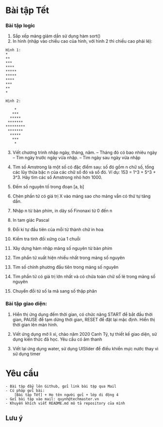 
# Bài tập Tết
### Bài tập logic
1. Sắp xếp mảng giảm dần sử dụng hàm sort()
2. In hình (nhập vào chiều cao của hình, với hình 2 thì chiều cao phải lẻ):
```
Hình 1:
*
**
***
****
*****
*****
****
***
**
*

Hình 2:

    *
   ***
  *****
 *******
*********
 *******
  *****
   ***
    *
```
3. Viết chương trình nhập ngày, tháng, năm.
–   Tháng đó có bao nhiêu ngày
–   Tìm ngày trước ngày vừa nhập.
–   Tìm ngày sau ngày vừa nhập

4. Tìm số Amstrong là một số có đặc điểm sau: số đó gồm n chữ số, tổng các lũy thừa bậc n của các chữ số đó và số đó.
    Ví dụ: 153 = 1^3 + 5^3 + 3^3. Hãy tìm các số Amstrong nhỏ hơn 1000.

5. Đếm số nguyên tố trong đoạn [a, b]

6. Chèn phần tử có giá trị X vào mảng sao cho mảng vẫn có thứ tự tăng dần.

7. Nhập n từ bàn phím, in dãy số Finonaxi từ 0 đến n

8. In tam giác Pascal

9. Đổi kí tự đầu tiên của mỗi từ thành chữ in hoa

10. Kiểm tra tính đối xứng của 1 chuỗi

11. Xây dựng hàm nhập mảng số nguyên từ bàn phím

12. Tìm phần tử xuất hiện nhiều nhất trong mảng số nguyên

13. Tìm số chính phương đầu tiên trong mảng số nguyên

14. Tìm phần tử có giá trị lớn nhất và có chứa toàn chữ số lẻ trong mảng số nguyên

15. Chuyển đổi từ số la mã sang số thập phân

### Bài tập giao diện:

1. Hiển thị ứng dụng đếm thời gian, có chức năng START để bắt đầu thời gian, PAUSE để tạm dừng thời gian, RESET để đặt lại mặc định. Hiển thị thời gian lên màn hình.

2. Viết ứng dụng mở lì xì, chào năm 2020 Canh Tý, tự thiết kế giao diện, sử dụng kiến thức đã học. Yêu cầu có âm thanh

3. Viết lại ứng dụng water, sử dụng UISlider để điều khiển mực nước thay vì sử dụng timer

# Yêu cầu
    - Bài tập đẩy lên Github, gửi link bài tập qua Mail
    - Cú pháp gửi bài:
        [Bài tập Tết] + Họ tên người gửi + lớp di động 4
    - Gửi bài tập vào mail: quynh@techmaster.vn
    - Khuyến khích viết README.md mô tả repository của mình

## Lưu ý









